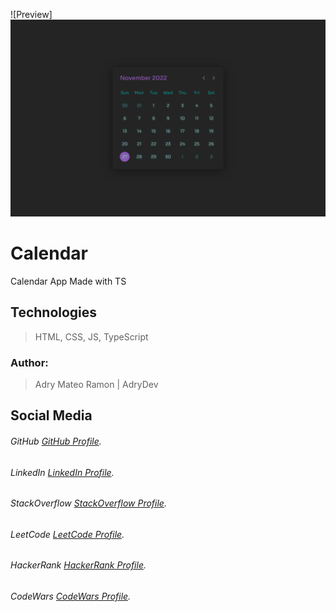 ![Preview]<img src="public/preview.png" alt="Preview Image">

# Calendar

Calendar App Made with TS

## Technologies

> HTML, CSS, JS, TypeScript

### Author:

> Adry Mateo Ramon | AdryDev

## Social Media

###### GitHub [GitHub Profile](https://github.com/Adrydevmateo).

###### LinkedIn [LinkedIn Profile](https://www.linkedin.com/in/adry-mateo-ramon-47b1971a6/).

###### StackOverflow [StackOverflow Profile](https://stackoverflow.com/users/17728038/adry-mateo-ramon).

###### LeetCode [LeetCode Profile](https://leetcode.com/adrydevmateo/).

###### HackerRank [HackerRank Profile](https://www.hackerrank.com/adrydevmateo).

###### CodeWars [CodeWars Profile](https://www.codewars.com/users/Adrydevmateo).

